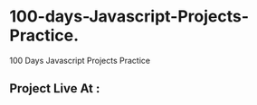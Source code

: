 # 100-days-Javascript-Projects-Practice.
100 Days Javascript Projects Practice

## Project Live At : 

